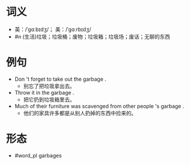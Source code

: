 # 词义
- 英：/ˈɡɑːbɪdʒ/； 美：/ˈɡɑːrbɪdʒ/
- #n (生活)垃圾；垃圾桶；废物；垃圾箱；垃圾场；废话；无聊的东西
# 例句
- Don 't forget to take out the garbage .
	- 别忘了把垃圾拿出去。
- Throw it in the garbage .
	- 把它扔到垃圾箱里去。
- Much of their furniture was scavenged from other people 's garbage .
	- 他们的家具许多都是从别人扔掉的东西中捡来的。
# 形态
- #word_pl garbages
